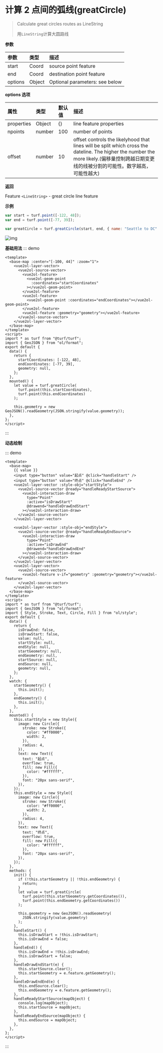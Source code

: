# 计算 2 点间的弧线(greatCircle)

> Calculate great circles routes as LineString
>
> 用`LineString`计算大圆路线

**参数**

| 参数    | 类型   | 描述                           |
| :------ | :----- | :----------------------------- |
| start   | Coord  | source point feature           |
| end     | Coord  | destination point feature      |
| options | Object | Optional parameters: see below |

**options 选项**

| 属性       | 类型   | 默认值 | 描述                                                                                                                                                                                       |
| :--------- | :----- | :----- | :----------------------------------------------------------------------------------------------------------------------------------------------------------------------------------------- |
| properties | Object | {}     | line feature properties                                                                                                                                                                    |
| npoints    | number | 100    | number of points                                                                                                                                                                           |
| offset     | number | 10     | offset controls the likelyhood that lines will be split which cross the dateline. The higher the number the more likely.(偏移量控制跨越日期变更线的线被分割的可能性。数字越高，可能性越大) |

**返回**

Feature `<LineString>` - great circle line feature

**示例**

```js
var start = turf.point([-122, 48]);
var end = turf.point([-77, 39]);

var greatCircle = turf.greatCircle(start, end, { name: "Seattle to DC" });
```

![img](https://pzy-images.oss-cn-hangzhou.aliyuncs.com/img/greatCircle.5d38447e.webp)

**基础用法**
::: demo

```vue
<template>
  <base-map :center="[-100, 44]" :zoom="1">
    <vue2ol-layer-vector>
      <vue2ol-source-vector>
        <vue2ol-feature>
          <vue2ol-geom-point
            :coordinates="startCoordinates"
          ></vue2ol-geom-point>
        </vue2ol-feature>
        <vue2ol-feature>
          <vue2ol-geom-point :coordinates="endCoordinates"></vue2ol-geom-point>
        </vue2ol-feature>
        <vue2ol-feature :geometry="geometry"></vue2ol-feature>
      </vue2ol-source-vector>
    </vue2ol-layer-vector>
  </base-map>
</template>
<script>
import * as turf from "@turf/turf";
import { GeoJSON } from "ol/format";
export default {
  data() {
    return {
      startCoordinates: [-122, 48],
      endCoordinates: [-77, 39],
      geometry: null,
    };
  },
  mounted() {
    let value = turf.greatCircle(
      turf.point(this.startCoordinates),
      turf.point(this.endCoordinates)
    );

    this.geometry = new GeoJSON().readGeometry(JSON.stringify(value.geometry));
  },
};
</script>
```

:::

**动态绘制**

::: demo

```vue
<template>
  <base-map>
    {{ value }}
    <input type="button" value="起点" @click="handleStart" />
    <input type="button" value="终点" @click="handleEnd" />
    <vue2ol-layer-vector :style-obj="startStyle">
      <vue2ol-source-vector @ready="handleReadyStartSource">
        <vue2ol-interaction-draw
          type="Point"
          :active="isDrawStart"
          @drawend="handleDrawEndStart"
        ></vue2ol-interaction-draw>
      </vue2ol-source-vector>
    </vue2ol-layer-vector>

    <vue2ol-layer-vector :style-obj="endStyle">
      <vue2ol-source-vector @ready="handleReadyEndSource">
        <vue2ol-interaction-draw
          type="Point"
          :active="isDrawEnd"
          @drawend="handleDrawEndEnd"
        ></vue2ol-interaction-draw>
      </vue2ol-source-vector>
    </vue2ol-layer-vector>
    <vue2ol-layer-vector>
      <vue2ol-source-vector>
        <vue2ol-feature v-if="geometry" :geometry="geometry"></vue2ol-feature>
      </vue2ol-source-vector>
    </vue2ol-layer-vector>
  </base-map>
</template>
<script>
import * as turf from "@turf/turf";
import { GeoJSON } from "ol/format";
import { Style, Stroke, Text, Circle, Fill } from "ol/style";
export default {
  data() {
    return {
      isDrawEnd: false,
      isDrawStart: false,
      value: null,
      startStyle: null,
      endStyle: null,
      startGeometry: null,
      endGeometry: null,
      startSource: null,
      endSource: null,
      geometry: null,
    };
  },
  watch: {
    startGeometry() {
      this.init();
    },
    endGeometry() {
      this.init();
    },
  },
  mounted() {
    this.startStyle = new Style({
      image: new Circle({
        stroke: new Stroke({
          color: "#ff0000",
          width: 2,
        }),
        radius: 4,
      }),
      text: new Text({
        text: "起点",
        overflow: true,
        fill: new Fill({
          color: "#ffffff",
        }),
        font: "20px sans-serif",
      }),
    });
    this.endStyle = new Style({
      image: new Circle({
        stroke: new Stroke({
          color: "#ff0000",
          width: 2,
        }),
        radius: 4,
      }),
      text: new Text({
        text: "终点",
        overflow: true,
        fill: new Fill({
          color: "#ffffff",
        }),
        font: "20px sans-serif",
      }),
    });
  },
  methods: {
    init() {
      if (!this.startGeometry || !this.endGeometry) {
        return;
      }
      let value = turf.greatCircle(
        turf.point(this.startGeometry.getCoordinates()),
        turf.point(this.endGeometry.getCoordinates())
      );

      this.geometry = new GeoJSON().readGeometry(
        JSON.stringify(value.geometry)
      );
    },
    handleStart() {
      this.isDrawStart = !this.isDrawStart;
      this.isDrawEnd = false;
    },
    handleEnd() {
      this.isDrawEnd = !this.isDrawEnd;
      this.isDrawStart = false;
    },
    handleDrawEndStart(e) {
      this.startSource.clear();
      this.startGeometry = e.feature.getGeometry();
    },
    handleDrawEndEnd(e) {
      this.endSource.clear();
      this.endGeometry = e.feature.getGeometry();
    },
    handleReadyStartSource(mapObject) {
      console.log(mapObject);
      this.startSource = mapObject;
    },
    handleReadyEndSource(mapObject) {
      this.endSource = mapObject;
    },
  },
};
</script>
```

:::
